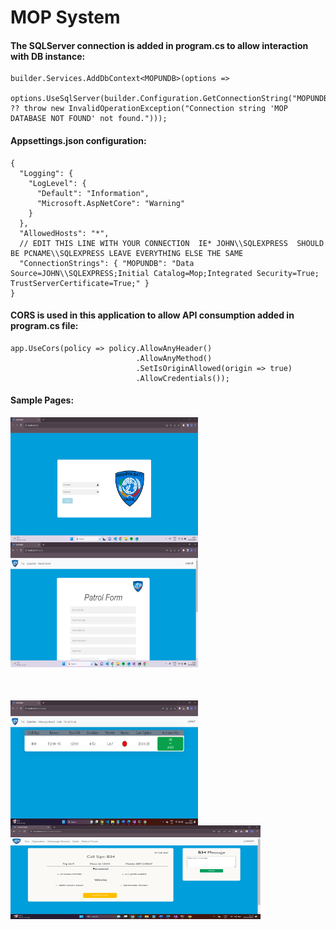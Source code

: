 # MOP System


#### The SQLServer connection is added in program.cs to allow interaction with DB instance: 

~~~
builder.Services.AddDbContext<MOPUNDB>(options =>
    options.UseSqlServer(builder.Configuration.GetConnectionString("MOPUNDB") ?? throw new InvalidOperationException("Connection string 'MOP DATABASE NOT FOUND' not found.")));
~~~

#### Appsettings.json configuration:

~~~
{
  "Logging": {
    "LogLevel": {
      "Default": "Information",
      "Microsoft.AspNetCore": "Warning"
    }
  },
  "AllowedHosts": "*",
  // EDIT THIS LINE WITH YOUR CONNECTION  IE* JOHN\\SQLEXPRESS  SHOULD BE PCNAME\\SQLEXPRESS LEAVE EVERYTHING ELSE THE SAME
  "ConnectionStrings": { "MOPUNDB": "Data Source=JOHN\\SQLEXPRESS;Initial Catalog=Mop;Integrated Security=True; TrustServerCertificate=True;" }
}
~~~

#### CORS is used in this application to allow API consumption added in program.cs file:

~~~
app.UseCors(policy => policy.AllowAnyHeader()
                            .AllowAnyMethod()
                            .SetIsOriginAllowed(origin => true)
                            .AllowCredentials());

~~~


#### Sample Pages:


<div style="display: inline-block; margin-right: 20px; margin-bottom: 50px;">
  <img src="/frontend-mopun/src/images/login.png" alt="Image 1" width="300" height="200" style="display: block;"/>
  <img src="/frontend-mopun/src/images/form.png" alt="Image 2" width="300" height="200" style="display: block;"/>
</div>

<div style="display: inline-block; margin-right: 20px; margin-bottom: 50px;">
  <img src="/frontend-mopun/src/images/comboard.png" alt="Image 1" width="300" height="200" style="display: block;"/>
 <img src="/frontend-mopun/src/images/cominfo.png" alt="Image 2" width="400" height="150" style="display: block;"/>
</div>

